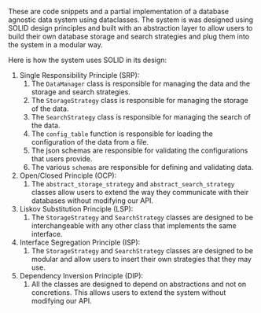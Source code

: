 These are code snippets and a partial implementation of a database agnostic data system using dataclasses. 
The system is was designed using SOLID design principles and built with an abstraction layer to allow users to build 
their own database storage and search strategies and plug them into the system in a modular way.

Here is how the system uses SOLID in its design:
1. Single Responsibility Principle (SRP):
    1. The `DataManager` class is responsible for managing the data and the storage and search strategies.
   2. The `StorageStrategy` class is responsible for managing the storage of the data.
   3. The `SearchStrategy` class is responsible for managing the search of the data.
   4. The `config_table` function is responsible for loading the configuration of the data from a file.
   5. The json schemas are responsible for validating the configurations that users provide.
   6. The various `schemas` are responsible for defining and validating data.
2. Open/Closed Principle (OCP):
    1. The `abstract_storage_strategy` and `abstract_search_strategy` classes allow users to extend the way they communicate with their databases without modifying our API.
3. Liskov Substitution Principle (LSP):
    1. The `StorageStrategy` and `SearchStrategy` classes are designed to be interchangeable with any other class that implements the same interface.
4. Interface Segregation Principle (ISP):
    1. The `StorageStrategy` and `SearchStrategy` classes are designed to be modular and allow users to insert their own strategies that they may use.
5. Dependency Inversion Principle (DIP):
    1. All the classes are designed to depend on abstractions and not on concretions. This allows users to extend the system without modifying our API. 